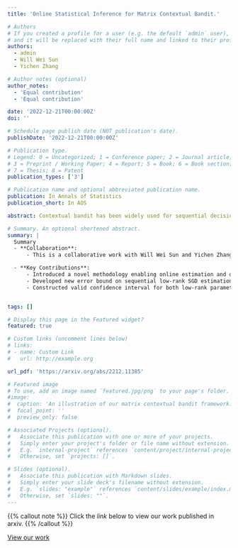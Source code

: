 ```yaml
---
title: 'Online Statistical Inference for Matrix Contextual Bandit.'

# Authors
# If you created a profile for a user (e.g. the default `admin` user), write the username (folder name) here
# and it will be replaced with their full name and linked to their profile.
authors:
  - admin
  - Will Wei Sun
  - Yichen Zhang

# Author notes (optional)
author_notes:
  - 'Equal contribution'
  - 'Equal contribution'

date: '2022-12-21T00:00:00Z'
doi: ''

# Schedule page publish date (NOT publication's date).
publishDate: '2022-12-21T00:00:00Z'

# Publication type.
# Legend: 0 = Uncategorized; 1 = Conference paper; 2 = Journal article;
# 3 = Preprint / Working Paper; 4 = Report; 5 = Book; 6 = Book section;
# 7 = Thesis; 8 = Patent
publication_types: ['3']

# Publication name and optional abbreviated publication name.
publication: In Annals of Statistics
publication_short: In AOS

abstract: Contextual bandit has been widely used for sequential decision-making based on the current contextual information and historical feedback data. In modern applications, such context format can be rich and can often be formulated as a matrix. Moreover, while existing bandit algorithms mainly focused on reward-maximization, less attention has been paid to the statistical inference. To fill in these gaps, in this work we consider a matrix contextual bandit framework where the true model parameter is a low-rank matrix, and propose a fully online procedure to simultaneously make sequential decision-making and conduct statistical inference. The low-rank structure of the model parameter and the adaptivity nature of the data collection process makes this difficult, standard low-rank estimators are not fully online and are biased, while existing inference approaches in bandit algorithms fail to account for the low-rankness and are also biased. To address these, we introduce a new online doubly-debiasing inference procedure to simultaneously handle both sources of bias. In theory, we establish the asymptotic normality of the proposed online doubly-debiased estimator and prove the validity of the constructed confidence interval. Our inference results are built upon a newly developed low-rank stochastic gradient descent estimator and its non-asymptotic convergence result, which is also of independent interest.

# Summary. An optional shortened abstract.
summary: |
  Summary
  - **Collaboration**:
      - This is a collaborative work with Will Wei Sun and Yichen Zhang. Under first round revision for Annals of Statistics (AOS).

  - **Key Contributions**:
      - Introduced a novel methodology enabling online estimation and debiasing for low-rank estimators under a contextual bandit framework with a wide range of decision-making policies.
      - Developed new error bound on sequential low-rank SGD estimation with adaptively collected data.
      - Constructed valid confidence interval for both low-rank parameters and optimal value with data collected via a wide range of bandit policies.


tags: []

# Display this page in the Featured widget?
featured: true

# Custom links (uncomment lines below)
# links:
# - name: Custom Link
#   url: http://example.org

url_pdf: 'https://arxiv.org/abs/2212.11385'

# Featured image
# To use, add an image named `featured.jpg/png` to your page's folder.
#image:
#  caption: 'An illustration of our matrix contextual bandit framework.'
#  focal_point: ''
#  preview_only: false

# Associated Projects (optional).
#   Associate this publication with one or more of your projects.
#   Simply enter your project's folder or file name without extension.
#   E.g. `internal-project` references `content/project/internal-project/index.md`.
#   Otherwise, set `projects: []`.

# Slides (optional).
#   Associate this publication with Markdown slides.
#   Simply enter your slide deck's filename without extension.
#   E.g. `slides: "example"` references `content/slides/example/index.md`.
#   Otherwise, set `slides: ""`.
---
```


{{% callout note %}}
Click the _link_ below to view our work published in arxiv.
{{% /callout %}}

[View our work](https://arxiv.org/abs/2212.11385)
